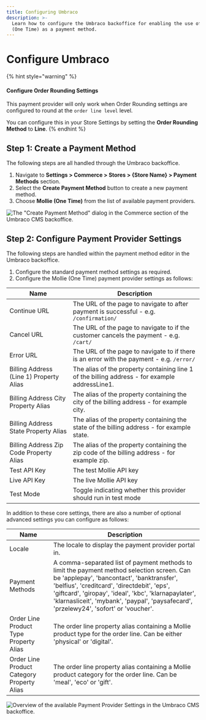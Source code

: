 ```yaml
---
title: Configuring Umbraco
description: >-
  Learn how to configure the Umbraco backoffice for enabling the use of Mollie
  (One Time) as a payment method.
---
```


# Configure Umbraco

{% hint style="warning" %}
#### Configure Order Rounding Settings

This payment provider will only work when Order Rounding settings are configured to round at the `order line level` level.&#x20;

You can configure this in your Store Settings by setting the **Order Rounding Method** to **Line**.
{% endhint %}

## Step 1: Create a Payment Method

The following steps are all handled through the Umbraco backoffice.

1. Navigate to **Settings > Commerce > Stores > {Store Name} > Payment Methods** section.
2. Select the **Create Payment Method** button to create a new payment method.
3. Choose **Mollie (One Time)** from the list of available payment providers.

![The "Create Payment Method" dialog in the Commerce section of the Umbraco CMS backoffice.](../media/mollie/umbraco\_create\_payment\_method.png)

## Step 2: Configure Payment Provider Settings

The following steps are handled within the payment method editor in the Umbraco backoffice.

1. Configure the standard payment method settings as required.
2. Configure the Mollie (One Time) payment provider settings as follows:

| Name                                    | Description                                                                                    |
| --------------------------------------- | ---------------------------------------------------------------------------------------------- |
| Continue URL                            | The URL of the page to navigate to after payment is successful - e.g. `/confirmation/`         |
| Cancel URL                              | The URL of the page to navigate to if the customer cancels the payment - e.g. `/cart/`         |
| Error URL                               | The URL of the page to navigate to if there is an error with the payment - e.g. `/error/`      |
| Billing Address (Line 1) Property Alias | The alias of the property containing line 1 of the billing address - for example addressLine1. |
| Billing Address City Property Alias     | The alias of the property containing the city of the billing address - for example city.       |
| Billing Address State Property Alias    | The alias of the property containing the state of the billing address - for example state.     |
| Billing Address Zip Code Property Alias | The alias of the property containing the zip code of the billing address - for example zip.    |
| Test API Key                            | The test Mollie API key                                                                        |
| Live API Key                            | The live Mollie API key                                                                        |
| Test Mode                               | Toggle indicating whether this provider should run in test mode                                |

In addition to these core settings, there are also a number of optional advanced settings you can configure as follows:

| Name                                       | Description                                                                                                                                                                                                                                                                                                                               |
| ------------------------------------------ | ----------------------------------------------------------------------------------------------------------------------------------------------------------------------------------------------------------------------------------------------------------------------------------------------------------------------------------------- |
| Locale                                     | The locale to display the payment provider portal in.                                                                                                                                                                                                                                                                                     |
| Payment Methods                            | A comma-separated list of payment methods to limit the payment method selection screen. Can be 'applepay', 'bancontact', 'banktransfer', 'belfius', 'creditcard', 'directdebit', 'eps', 'giftcard', 'giropay', 'ideal', 'kbc', 'klarnapaylater', 'klarnasliceit', 'mybank', 'paypal', 'paysafecard', 'przelewy24', 'sofort' or 'voucher'. |
| Order Line Product Type Property Alias     | The order line property alias containing a Mollie product type for the order line. Can be either 'physical' or 'digital'.                                                                                                                                                                                                                 |
| Order Line Product Category Property Alias | The order line property alias containing a Mollie product category for the order line. Can be 'meal', 'eco' or 'gift'.                                                                                                                                                                                                                    |

![Overview of the available  Payment Provider Settings in the Umbraco CMS backoffice.](../media/mollie/umbraco\_configure\_mollie\_settings.png)
